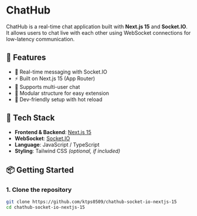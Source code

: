 # ChatHub

ChatHub is a real-time chat application built with **Next.js 15** and **Socket.IO**. It allows users to chat live with each other using WebSocket connections for low-latency communication.

## 🚀 Features

- 🔌 Real-time messaging with Socket.IO
- ⚡ Built on Next.js 15 (App Router)
- 💬 Supports multi-user chat
- 🧩 Modular structure for easy extension
- 🧪 Dev-friendly setup with hot reload

## 🧱 Tech Stack

- **Frontend & Backend**: [Next.js 15](https://nextjs.org/)
- **WebSocket**: [Socket.IO](https://socket.io/)
- **Language**: JavaScript / TypeScript
- **Styling**: Tailwind CSS *(optional, if included)*

## 📦 Getting Started

### 1. Clone the repository

```bash
git clone https://github.com/ktps0509/chathub-socket-io-nextjs-15
cd chathub-socket-io-nextjs-15
